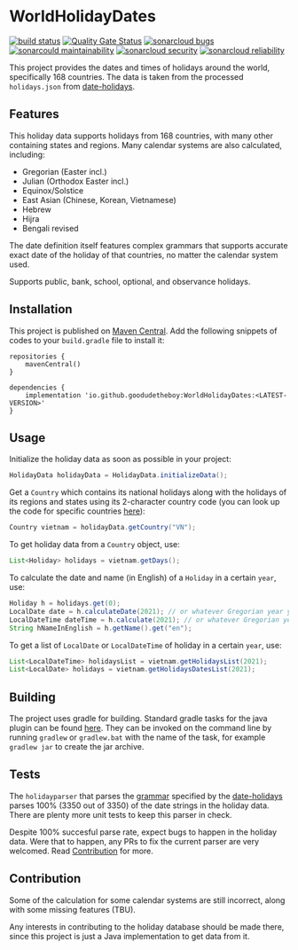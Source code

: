 # **WorldHolidayDates** #

[![build status](https://github.com/goodudetheboy/WorldHolidayDates/actions/workflows/gradle.yml/badge.svg)](https://github.com/goodudetheboy/WorldHolidayDates/actions)
[![Quality Gate Status](https://sonarcloud.io/api/project_badges/measure?project=goodudetheboy_WorldHolidayDates&metric=alert_status)](https://sonarcloud.io/dashboard?id=goodudetheboy_WorldHolidayDates)
[![sonarcloud bugs](https://sonarcloud.io/api/project_badges/measure?project=goodudetheboy_WorldHolidayDates&metric=bugs)](https://sonarcloud.io/component_measures?id=goodudetheboy_WorldHolidayDates&metric=bugs)
[![sonarcould maintainability](https://sonarcloud.io/api/project_badges/measure?project=goodudetheboy_WorldHolidayDates&metric=sqale_rating)](https://sonarcloud.io/component_measures?id=goodudetheboy_WorldHolidayDates&metric=Maintainability)
[![sonarcloud security](https://sonarcloud.io/api/project_badges/measure?project=goodudetheboy_WorldHolidayDates&metric=security_rating)](https://sonarcloud.io/component_measures?id=goodudetheboy_WorldHolidayDates&metric=Security)
[![sonarcloud reliability](https://sonarcloud.io/api/project_badges/measure?project=goodudetheboy_WorldHolidayDates&metric=reliability_rating)](https://sonarcloud.io/component_measures?id=goodudetheboy_WorldHolidayDates&metric=Reliability)

This project provides the dates and times of holidays around the world, specifically 168 countries. The data is taken from the processed `holidays.json` from [date-holidays](https://github.com/commenthol/date-holidays).

## Features ##

This holiday data supports holidays from 168 countries, with many other containing states and regions. Many calendar systems are also calculated, including:

- Gregorian (Easter incl.)
- Julian (Orthodox Easter incl.)
- Equinox/Solstice
- East Asian (Chinese, Korean, Vietnamese)
- Hebrew
- Hijra
- Bengali revised

The date definition itself features complex grammars that supports accurate exact date of the holiday of that countries, no matter the calendar system used.

Supports public, bank, school, optional, and observance holidays.

## Installation ##

This project is published on [Maven Central](https://search.maven.org/artifact/io.github.goodudetheboy/WorldHolidayDates/0.0.3/jar). Add the following snippets of codes to your `build.gradle` file to install it:

```
repositories {
    mavenCentral()
}
```

```
dependencies {
    implementation 'io.github.goodudetheboy:WorldHolidayDates:<LATEST-VERSION>'
}
```

## Usage ##

Initialize the holiday data as soon as possible in your project:

```java
HolidayData holidayData = HolidayData.initializeData();
```

Get a `Country` which contains its national holidays along with the holidays of its regions and states using its 2-character country code (you can look up the code for specific countries [here](https://www.iban.com/country-codes)):

```java
Country vietnam = holidayData.getCountry("VN");
```

To get holiday data from a `Country` object, use:

```java
List<Holiday> holidays = vietnam.getDays();
```

To calculate the date and name (in English) of a `Holiday` in a certain `year`, use:

```java
Holiday h = holidays.get(0);
LocalDate date = h.calculateDate(2021); // or whatever Gregorian year you want
LocalDateTime dateTime = h.calculate(2021); // or whatever Gregorian year you want
String hNameInEnglish = h.getName().get("en");
```

To get a list of `LocalDate` or `LocalDateTime` of holiday in a certain `year`, use:

```java
List<LocalDateTime> holidaysList = vietnam.getHolidaysList(2021);
List<LocalDate> holidays = vietnam.getHolidaysDatesList(2021);
```

## Building ##

The project uses gradle for building. Standard gradle tasks for the java plugin can be found [here](https://docs.gradle.org/current/userguide/java_plugin.html). They can be invoked on the command line by running `gradlew` or `gradlew.bat` with the name of the task, for example `gradlew jar` to create the jar archive.

## Tests ##

The `holidayparser` that parses the [grammar](https://github.com/commenthol/date-holidays/blob/master/docs/specification.md) specified by the [date-holidays](https://github.com/commenthol/date-holidays) parses 100% (3350 out of 3350) of the date strings in the holiday data. There are plenty more unit tests to keep this parser in check.

Despite 100% succesful parse rate, expect bugs to happen in the holiday data. Were that to happen, any PRs to fix the current parser are very welcomed. Read [Contribution](#Contribution) for more.

## Contribution ##

Some of the calculation for some calendar systems are still incorrect, along with some missing features (TBU).

Any interests in contributing to the holiday database should be made there, since this project is just a Java implementation to get data from it.

